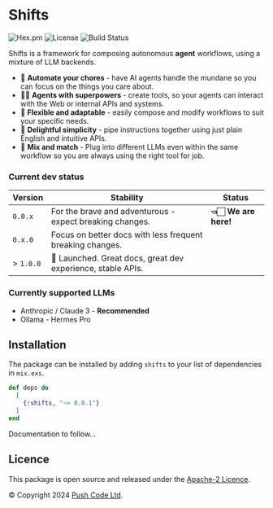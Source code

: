 # Shifts

![Hex.pm](https://img.shields.io/hexpm/v/shifts?color=informational)
![License](https://img.shields.io/github/license/lebrunel/shifts?color=informational)
![Build Status](https://img.shields.io/github/actions/workflow/status/lebrunel/shifts/elixir.yml?branch=main)

Shifts is a framework for composing autonomous **agent** workflows, using a mixture of LLM backends.

- 🤖 **Automate your chores** - have AI agents handle the mundane so you can focus on the things you care about.
- 💪🏻 **Agents with superpowers** - create tools, so your agents can interact with the Web or internal APIs and systems.
- 🧩 **Flexible and adaptable** - easily compose and modify workflows to suit your specific needs.
- 🤗 **Delightful simplicity** - pipe instructions together using just plain English and intuitive APIs.
- 🎨 **Mix and match** - Plug into different LLMs even within the same workflow so you are always using the right tool for job.

### Current dev status

| Version   | Stability                                                    | Status                  |
| --------- | ------------------------------------------------------------ | ----------------------- |
| `0.0.x`   | For the brave and adventurous - expect breaking changes.     | **👈🏻 We are here!** |
| `0.x.0`   | Focus on better docs with less frequent breaking changes.    |                         |
| > `1.0.0` | 🚀 Launched. Great docs, great dev experience, stable APIs. |                         |

### Currently supported LLMs

- Anthropic / Claude 3 - **Recommended**
- Ollama - Hermes Pro

## Installation

The package can be installed by adding `shifts` to your list of dependencies in `mix.exs`.

```elixir
def deps do
  [
    {:shifts, "~> 0.0.1"}
  ]
end
```

Documentation to follow...

## Licence

This package is open source and released under the [Apache-2 Licence](https://github.com/lebrunel/shifts/blob/master/LICENSE).

© Copyright 2024 [Push Code Ltd](https://www.pushcode.com/).

